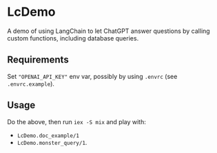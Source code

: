 # LcDemo

A demo of using LangChain to let ChatGPT answer questions by calling custom functions, including database queries.

## Requirements

Set `"OPENAI_API_KEY"` env var, possibly by using `.envrc` (see `.envrc.example`).

## Usage

Do the above, then run `iex -S mix` and play with:

- `LcDemo.doc_example/1`
- `LcDemo.monster_query/1`.
